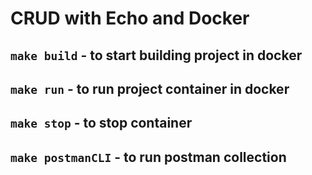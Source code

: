 # CRUD with Echo and Docker

## ```make build``` - to start building project in docker

## ```make run``` - to run project container in docker

## ```make stop``` - to stop container

## ```make postmanCLI``` - to run postman collection